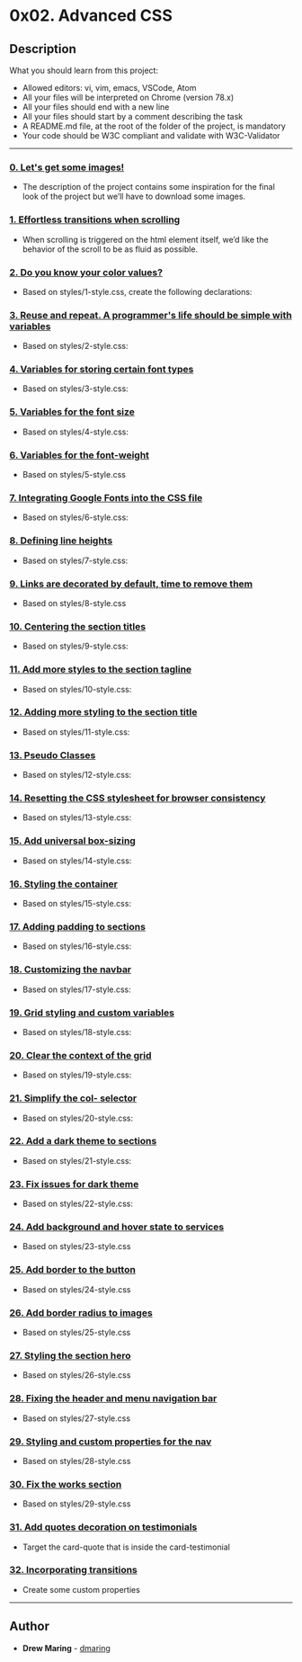 # 0x02. Advanced CSS

## Description
What you should learn from this project:

* Allowed editors: vi, vim, emacs, VSCode, Atom
* All your files will be interpreted on Chrome (version 78.x)
* All your files should end with a new line
* All your files should start by a comment describing the task
* A README.md file, at the root of the folder of the project, is mandatory
* Your code should be W3C compliant and validate with W3C-Validator

---

### [0. Let's get some images!](./images/pic-about-01.jpg)
* The description of the project contains some inspiration for the final look of the project but we’ll have to download some images.


### [1. Effortless transitions when scrolling](./styles/1-style.css)
* When scrolling is triggered on the html element itself, we’d like the behavior of the scroll to be as fluid as possible.


### [2. Do you know your color values?](./styles/2-style.css)
* Based on styles/1-style.css, create the following declarations:


### [3. Reuse and repeat. A programmer's life should be simple with variables](./styles/3-style.css)
* Based on styles/2-style.css:


### [4. Variables for storing certain font types](./styles/4-style.css)
* Based on styles/3-style.css: 


### [5. Variables for the font size](./styles/5-style.css)
* Based on styles/4-style.css:


### [6. Variables for the font-weight](./styles/6-style.css)
* Based on styles/5-style.css


### [7. Integrating Google Fonts into the CSS file](./styles/7-style.css)
* Based on styles/6-style.css:


### [8. Defining line heights](./styles/8-style.css)
* Based on styles/7-style.css:


### [9. Links are decorated by default, time to remove them](./styles/9-style.css)
* Based on styles/8-style.css


### [10. Centering the section titles](./styles/10-style.css)
* Based on styles/9-style.css:


### [11. Add more styles to the section tagline](./styles/11-style.css)
* Based on styles/10-style.css:


### [12. Adding more styling to the section title](./styles/12-style.css)
* Based on styles/11-style.css:


### [13. Pseudo Classes](./styles/13-style.css)
* Based on styles/12-style.css:


### [14. Resetting the CSS stylesheet for browser consistency](./styles/14-style.css)
* Based on styles/13-style.css:


### [15. Add universal box-sizing](./styles/15-style.css)
* Based on styles/14-style.css:


### [16. Styling the container](./styles/16-style.css)
* Based on styles/15-style.css:


### [17. Adding padding to sections](./styles/17-style.css)
* Based on styles/16-style.css:


### [18. Customizing the navbar](./styles/18-style.css)
* Based on styles/17-style.css:


### [19. Grid styling and custom variables](./styles/19-style.css)
* Based on styles/18-style.css:


### [20. Clear the context of the grid](./styles/20-style.css)
* Based on styles/19-style.css:


### [21. Simplify the col- selector](./styles/21-style.css)
* Based on styles/20-style.css:


### [22. Add a dark theme to sections](./styles/22-style.css)
* Based on styles/21-style.css:


### [23. Fix issues for dark theme](./styles/23-style.css)
* Based on styles/22-style.css:


### [24.  Add background and hover state to services](./styles/24-style.css)
* Based on styles/23-style.css


### [25. Add border to the button](./styles/25-style.css)
* Based on styles/24-style.css


### [26. Add border radius to images](./styles/26-style.css)
* Based on styles/25-style.css


### [27. Styling the section hero](./styles/27-style.css)
* Based on styles/26-style.css


### [28. Fixing the header and menu navigation bar](./styles/28-style.css)
* Based on styles/27-style.css


### [29. Styling and custom properties for the nav](./styles/29-style.css)
* Based on styles/28-style.css


### [30. Fix the works section](./styles/30-style.css)
* Based on styles/29-style.css


### [31. Add quotes decoration on testimonials](./styles/31-style.css)
* Target the card-quote that is inside the card-testimonial


### [32. Incorporating transitions](./styles/32-style.css)
* Create some custom properties

---

## Author
* **Drew Maring** - [dmaring](https://github.com/dmaring)